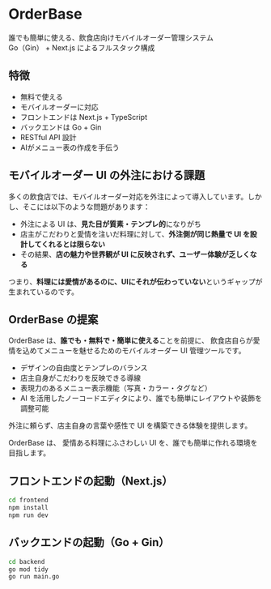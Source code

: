 # OrderBase

誰でも簡単に使える、飲食店向けモバイルオーダー管理システム  
Go（Gin） + Next.js によるフルスタック構成

## 特徴

- 無料で使える
- モバイルオーダーに対応
- フロントエンドは Next.js + TypeScript
- バックエンドは Go + Gin
- RESTful API 設計
- AIがメニュー表の作成を手伝う

## モバイルオーダー UI の外注における課題

多くの飲食店では、モバイルオーダー対応を外注によって導入しています。しかし、そこには以下のような問題があります：

- 外注による UI は、**見た目が質素・テンプレ的**になりがち
- 店主がこだわりと愛情を注いだ料理に対して、**外注側が同じ熱量で UI を設計してくれるとは限らない**
- その結果、**店の魅力や世界観が UI に反映されず、ユーザー体験が乏しくなる**

つまり、**料理には愛情があるのに、UIにそれが伝わっていない**というギャップが生まれているのです。

## OrderBase の提案

OrderBase は、**誰でも・無料で・簡単に使える**ことを前提に、
飲食店自らが愛情を込めてメニューを魅せるためのモバイルオーダー UI 管理ツールです。
- デザインの自由度とテンプレのバランス
- 店主自身がこだわりを反映できる導線
- 表現力のあるメニュー表示機能（写真・カラー・タグなど）
- AI を活用したノーコードエディタにより、誰でも簡単にレイアウトや装飾を調整可能

外注に頼らず、店主自身の言葉や感性で UI を構築できる体験を提供します。

OrderBase は、
愛情ある料理にふさわしい UI を、誰でも簡単に作れる環境を目指します。

## フロントエンドの起動（Next.js）
```bash
cd frontend
npm install
npm run dev
```

## バックエンドの起動（Go + Gin）
```bash
cd backend
go mod tidy
go run main.go
```
